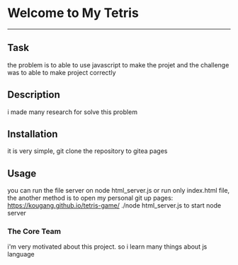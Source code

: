 # Welcome to My Tetris
***

## Task
the problem is to able to use javascript to make the projet and the challenge was to able to make project correctly
## Description
i made many research for solve this problem
## Installation
it is very simple, git clone the repository to gitea pages
## Usage
you can run the file server on  node html_server.js or run only index.html file, the another method is to open 
my personal git up pages:  https://kougang.github.io/tetris-game/
./node html_server.js to start node server

### The Core Team
i'm very motivated about this project. so i learn many things about js language
